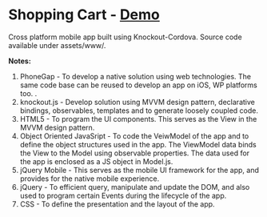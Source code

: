 # Shopping Cart - [Demo](http://md1988.5gbfree.com/sk/index.html)

Cross platform mobile app built using Knockout-Cordova. Source code available under assets/www/.

**Notes:**

1. PhoneGap - To develop a native solution using web technologies. The same code base can be reused to develop an app on iOS, WP platforms too. .
2. knockout.js - Develop solution using MVVM design pattern, declarative bindings, observables, templates and to generate loosely coupled code.
3. HTML5 - To program the UI components. This serves as the View in the MVVM design pattern.
4. Object Oriented JavaSript - To code the VeiwModel of the app and to define the object structures used in the app. The ViewModel  data binds the View to the Model using observable properties. The data used for the app is enclosed as a JS object in Model.js.
5. jQuery Mobile - This serves as the mobile UI framework for the app, and provides for the native mobile experience.
6. jQuery - To efficient query, manipulate and update the DOM, and also used to program certain Events during the lifecycle of the app.
7. CSS - To define the presentation and the layout of the app.

